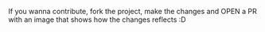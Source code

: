 If you wanna contribute, fork the project, make the changes and OPEN a PR with an image that shows how the changes reflects :D
